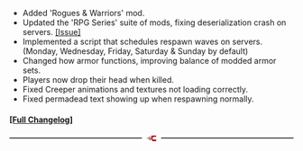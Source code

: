 




- Added 'Rogues & Warriors' mod.
- Updated the 'RPG Series' suite of mods, fixing deserialization crash on servers. [[Issue]](https://github.com/ZsoltMolnarrr/SpellEngine/issues/62)
- Implemented a script that schedules respawn waves on servers. (Monday, Wednesday, Friday, Saturday & Sunday by default)
- Changed how armor functions, improving balance of modded armor sets.
- Players now drop their head when killed.
- Fixed Creeper animations and textures not loading correctly.
- Fixed permadead text showing up when respawning normally.


#### **[[Full Changelog]](https://wiki.crismpack.net/modpacks/insomnia-hardcore/changelog/1.20#v2.1.7)**

![CrismPack Spacer](https://github.com/CrismPack/CDN/blob/main/desc/breakneck/79ESzz1-tiny.png?raw=true)